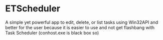 # ETScheduler
A simple yet powerful app to edit, delete, or list tasks using Win32API and better for the user because it is easier to use and not get flashbang with Task Scheduler (conhost.exe is black box so) 
